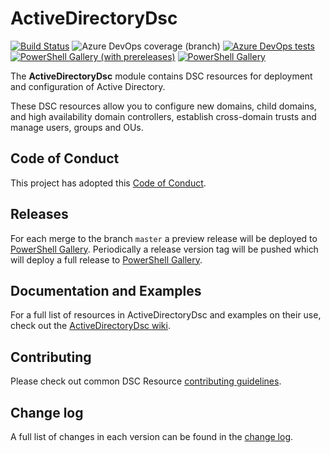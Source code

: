 # ActiveDirectoryDsc

[![Build Status](https://dev.azure.com/dsccommunity/ActiveDirectoryDsc/_apis/build/status/dsccommunity.ActiveDirectoryDsc?branchName=master)](https://dev.azure.com/dsccommunity/ActiveDirectoryDsc/_build/latest?definitionId=13&branchName=master)
![Azure DevOps coverage (branch)](https://img.shields.io/azure-devops/coverage/dsccommunity/ActiveDirectoryDsc/13/master)
[![Azure DevOps tests](https://img.shields.io/azure-devops/tests/dsccommunity/ActiveDirectoryDsc/13/master)](https://dsccommunity.visualstudio.com/ActiveDirectoryDsc/_test/analytics?definitionId=13&contextType=build)
[![PowerShell Gallery (with prereleases)](https://img.shields.io/powershellgallery/vpre/ActiveDirectoryDsc?label=ActiveDirectoryDsc%20Preview)](https://www.powershellgallery.com/packages/ActiveDirectoryDsc/)
[![PowerShell Gallery](https://img.shields.io/powershellgallery/v/ActiveDirectoryDsc?label=ActiveDirectoryDsc)](https://www.powershellgallery.com/packages/ActiveDirectoryDsc/)

The **ActiveDirectoryDsc** module contains DSC resources for deployment and
configuration of Active Directory.

These DSC resources allow you to configure new domains, child domains, and high
availability domain controllers, establish cross-domain trusts and manage users,
groups and OUs.

## Code of Conduct

This project has adopted this [Code of Conduct](CODE_OF_CONDUCT.md).

## Releases

For each merge to the branch `master` a preview release will be
deployed to [PowerShell Gallery](https://www.powershellgallery.com/).
Periodically a release version tag will be pushed which will deploy a
full release to [PowerShell Gallery](https://www.powershellgallery.com/).

## Documentation and Examples

For a full list of resources in ActiveDirectoryDsc and examples on their use, check
out the [ActiveDirectoryDsc wiki](https://github.com/dsccommunity/ActiveDirectoryDsc/wiki).

## Contributing

Please check out common DSC Resource [contributing guidelines](https://github.com/PowerShell/DscResources/blob/master/CONTRIBUTING.md).

## Change log

A full list of changes in each version can be found in the [change log](CHANGELOG.md).
